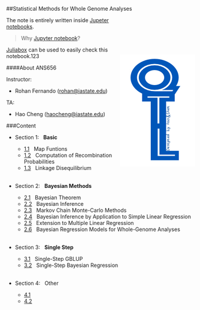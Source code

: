 ##Statistical Methods for Whole Genome Analyses

<div style="float:right; \">
<img src="QTL.jpg" 
 align=right style="float:right; margin-left: 5px; margin-top: 100px" 
 />
</div>

The note is entirely written inside <a href="http://ipython.org/notebook.html" target="_blank">Jupeter notebooks</a>. <br>

> Why [Jupyter notebook](http://www.nature.com/news/interactive-notebooks-sharing-the-code-1.16261)?

[Juliabox](https://www.juliabox.org) can be used to easily check this notebook.123


####About ANS656

Instructor: 

* Rohan Fernando (rohan@iastate.edu)

TA:        
* Hao Cheng (haocheng@iastate.edu)

###Content

* Section 1:
  &nbsp; **Basic**
 
    * [1.1](basic/MapFunction.ipynb) &nbsp; Map Funtions
    * [1.2](basic/RecProb.ipynb) &nbsp; Computation of Recombination Probabilities
    * [1.3](basic/LD.ipynb) &nbsp; Linkage Disequilibrium
<br><br>

* Section 2:
  &nbsp; **Bayesian Methods**

    * [2.1](Bayes/BayesTheorem.ipynb) &nbsp; Bayesian Theorem
    * [2.2](Bayes/BayesInference.ipynb) &nbsp; Bayesian Inference
    * [2.3](Bayes/MCMC.ipynb) &nbsp; Markov Chain Monte-Carlo Methods
    * [2.4](Bayes/BayesSimpleLinear.ipynb) &nbsp; Bayesian Inference by Application to Simple Linear Regression 
    * [2.5](Bayes/BayesMultipleRegression.ipynb) &nbsp; Extension to Multiple Linear Regression 
    * [2.6](Bayes/BayesGWAS.ipynb) &nbsp; Bayesian Regression Models for Whole-Genome Analyses 
<br><br>

* Section 3:
  &nbsp; **Single Step**

    * [3.1](singleStep/ssGBLUP.ipynb) &nbsp; Single-Step GBLUP 
    * [3.2](singleStep/ssBayes.ipynb) &nbsp; Single-Step Bayesian Regression
<br><br>

* Section 4:
  &nbsp; Other
      
    * [4.1](ssGBLUP.ipynb) 
    * [4.2](ss.ipynb) 
<br><br>
